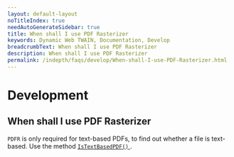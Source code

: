 ```yaml
---
layout: default-layout
noTitleIndex: true
needAutoGenerateSidebar: true
title: When shall I use PDF Rasterizer
keywords: Dynamic Web TWAIN, Documentation, Develop
breadcrumbText: When shall I use PDF Rasterizer
description: When shall I use PDF Rasterizer
permalink: /indepth/faqs/develop/When-shall-I-use-PDF-Rasterizer.html
---
```


# Development

## When shall I use PDF Rasterizer

`PDFR` is only required for text-based PDFs, to find out whether a file is text-based. Use the method [ `IsTextBasedPDF()` ]({{site.info}}api/Addon_PDF.html#istextbasedpdf) .

